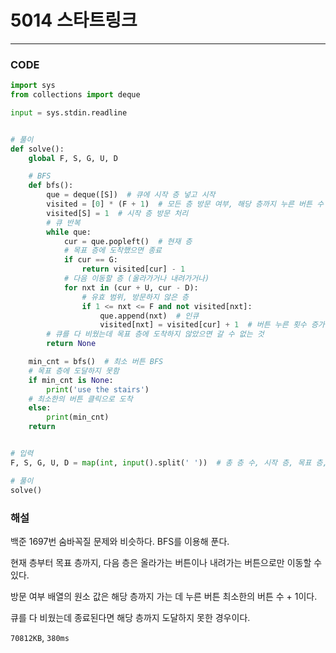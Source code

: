 # 5014 스타트링크

---

### CODE

```python
import sys
from collections import deque

input = sys.stdin.readline


# 풀이
def solve():
    global F, S, G, U, D

    # BFS
    def bfs():
        que = deque([S])  # 큐에 시작 층 넣고 시작
        visited = [0] * (F + 1)  # 모든 층 방문 여부, 해당 층까지 누른 버튼 수 + 1
        visited[S] = 1  # 시작 층 방문 처리
        # 큐 반복
        while que:
            cur = que.popleft()  # 현재 층
            # 목표 층에 도착했으면 종료
            if cur == G:
                return visited[cur] - 1
            # 다음 이동할 층 (올라가거나 내려가거나)
            for nxt in (cur + U, cur - D):
                # 유효 범위, 방문하지 않은 층
                if 1 <= nxt <= F and not visited[nxt]:
                    que.append(nxt)  # 인큐
                    visited[nxt] = visited[cur] + 1  # 버튼 누른 횟수 증가
        # 큐를 다 비웠는데 목표 층에 도착하지 않았으면 갈 수 없는 것
        return None

    min_cnt = bfs()  # 최소 버튼 BFS
    # 목표 층에 도달하지 못함
    if min_cnt is None:
        print('use the stairs')
    # 최소한의 버튼 클릭으로 도착
    else:
        print(min_cnt)
    return


# 입력
F, S, G, U, D = map(int, input().split(' '))  # 총 층 수, 시작 층, 목표 층, 위 버튼, 아래 버튼

# 풀이
solve()

```

### 해설

백준 1697번 숨바꼭질 문제와 비슷하다. BFS를 이용해 푼다.

현재 층부터 목표 층까지, 다음 층은 올라가는 버튼이나 내려가는 버튼으로만 이동할 수 있다.

방문 여부 배열의 원소 값은 해당 층까지 가는 데 누른 버튼 최소한의 버튼 수 + 1이다.

큐를 다 비웠는데 종료된다면 해당 층까지 도달하지 못한 경우이다.

`70812KB`, `380ms`
